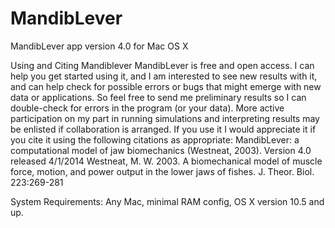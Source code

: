 MandibLever
===========

MandibLever app version 4.0 for Mac OS X

Using and Citing Mandiblever
	MandibLever is free and open access. I can help you get started using it, and I am interested to see new results with it, and can help check for possible errors or bugs that might emerge with new data or applications.  So feel free to send me preliminary results so I can double-check for errors in the program (or your data). More active participation on my part in running simulations and interpreting results may be enlisted if collaboration is arranged.  If you use it I would appreciate it if you cite it using the following citations as appropriate:
MandibLever: a computational model of jaw biomechanics (Westneat, 2003). Version 4.0 released 4/1/2014
Westneat, M. W. 2003.  A biomechanical model of muscle force, motion, and power output in the lower jaws of fishes.  J. Theor. Biol.  223:269-281

System Requirements:
Any Mac, minimal RAM config, OS X version 10.5 and up.
